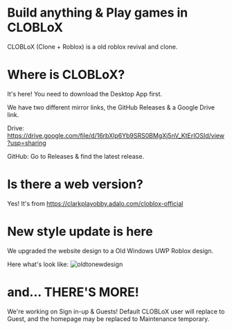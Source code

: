 # Build anything & Play games in CLOBLoX
CLOBLoX (Clone + Roblox) is a old roblox revival and clone.

# Where is CLOBLoX?
It's here! You need to download the Desktop App first.

We have two different mirror links, the GitHub Releases & a Google Drive link.

Drive: https://drive.google.com/file/d/16rbXlp6Yb9SRS0BMgXj5nV_KtErIOSId/view?usp=sharing

GitHub: Go to Releases & find the latest release.

# Is there a web version?
Yes! It's from https://clarkplayobby.adalo.com/cloblox-official

# New style update is here
We upgraded the website design to a Old Windows UWP Roblox design.

Here what's look like:
![oldtonewdesign](https://github.com/clarkplaydroid/cloblox/assets/88326408/af22fc58-41a1-4efe-b5de-30f2beb2f9e6)

# and... THERE'S MORE!
We're working on Sign in-up & Guests! Default CLOBLoX user will replace to Guest, and the homepage may be replaced to Maintenance temporary.
